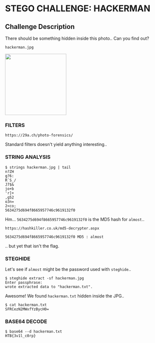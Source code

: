 # STEGO CHALLENGE: HACKERMAN

## Challenge Description
There should be something hidden inside this photo.. Can you find out?

```
hackerman.jpg
```
<img src="https://github.com/fortyfunbobby/security-projects/blob/master/hackthebox/stego/hackerman/hackerman.jpg" width=200px/>

### FILTERS

```
https://29a.ch/photo-forensics/
```

Standard filters doesn't yield anything interesting..

### STRING ANALYSIS

```
$ strings hackerman.jpg | tail
n?ZH
g?6:
R`S_/
J7$&
jo+b
'r]+
,g52
o3n=
2<co;
5634275d694f8665957746c9619132f0
```

Hm... `5634275d694f8665957746c9619132f0` is the MD5 hash for `almost`..

```
https://hashkiller.co.uk/md5-decrypter.aspx

5634275d694f8665957746c9619132f0 MD5 : almost
```

.. but yet that isn't the flag.

### STEGHIDE

Let's see if `almost` might be the password used with `steghide`..

```
$ steghide extract -sf hackerman.jpg 
Enter passphrase: 
wrote extracted data to "hackerman.txt".
```
Awesome! We found `hackerman.txt` hidden inside the JPG..

```
$ cat hackerman.txt 
SFRCezN2MWxfYzBycH0=
```

### BASE64 DECODE

```
$ base64 --d hackerman.txt 
HTB{3v1l_c0rp}
```
